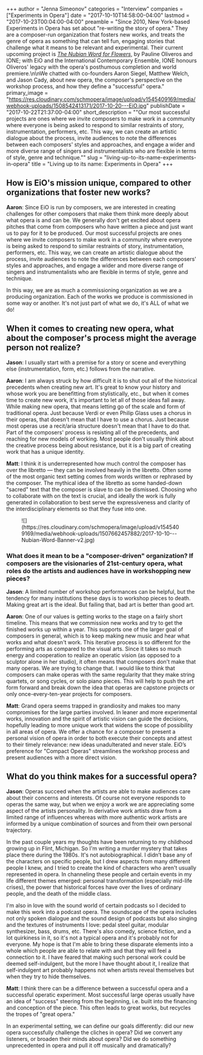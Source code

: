 +++
author = "Jenna Simeonov"
categories = "Interview"
companies = ["Experiments in Opera"]
date = "2017-10-10T14:58:00-04:00"
lastmod = "2017-10-23T00:04:00-04:00"
preamble = "Since 2010, New York-based Experiments in Opera has set about \"re-writing the story of opera.\" They are a composer-run organization that fosters new works, and treats the genre of opera as something that can tell fun, engaging stories that challenge what it means to be relevant and experimental. Their current upcoming project is [*The Nubian Word for Flowers*](http://experimentsinopera.com/portfolio-item/nubian-word-for-flowers/), by Pauline Oliveros and IONE; with EiO and the International Contemporary Ensemble, IONE honours Oliveros' legacy with the opera's posthumous completion and world premiere.\n\nWe chatted with co-founders Aaron Siegel, Matthew Welch, and Jason Cady, about new opera, the composer's perspective on the workshop process, and how they define a \"successful\" opera."
primary_image = "https://res.cloudinary.com/schmopera/image/upload/v1545409169/media/webhook-uploads/1508542413171/2017-10-20---EiO.jpg"
publishDate = "2017-10-22T21:37:00-04:00"
short_description = "&quot;Our most successful projects are ones where we invite composers to make work in a community where everyone is being asked to respond to similar restraints of story, instrumentation, performers, etc. This way, we can create an artistic dialogue about the process, invite audiences to note the differences between each composers&#039; styles and approaches, and engage a wider and more diverse range of singers and instrumentalists who are flexible in terms of style, genre and technique.&quot;"
slug = "living-up-to-its-name-experiments-in-opera"
title = "Living up to its name: Experiments in Opera"
+++

## How is EiO's mission unique, compared to other organizations that foster new works?

**Aaron**: Since EiO is run by composers, we are interested in creating challenges for other composers that make them think more deeply about what opera is and can be. We generally don't get excited about opera pitches that come from composers who have written a piece and just want us to pay for it to be produced. Our most successful projects are ones where we invite composers to make work in a community where everyone is being asked to respond to similar restraints of story, instrumentation, performers, etc. This way, we can create an artistic dialogue about the process, invite audiences to note the differences between each composers' styles and approaches, and engage a wider and more diverse range of singers and instrumentalists who are flexible in terms of style, genre and technique.

In this way, we are as much a commissioning organization as we are a producing organization. Each of the works we produce is commissioned in some way or another. It's not just part of what we do, it's ALL of what we do!

## When it comes to creating new opera, what about the composer's process might the average person not realize?

**Jason**: I usually start with a premise for a story or scene and everything else (instrumentation, form, etc.) follows from the narrative.

**Aaron**: I am always struck by how difficult it is to shut out all of the historical precedents when creating new art. It's great to know your history and whose work you are benefitting from stylistically, etc., but when it comes time to create new work, it's important to let all of those ideas fall away. While making new opera, that means letting go of the scale and form of traditional opera. Just because Verdi or even Philip Glass uses a chorus in their operas, that doesn't mean that I have to use a chorus. Just because most operas use a recit/aria structure doesn't mean that I have to do that. Part of the composers' process is resisting all of the precedents, and reaching for new models of working. Most people don't usually think about the creative process being about resistance, but it is a big part of creating work that has a unique identity.

**Matt**: I think it is underrepresented how much control the composer has over the libretto — they can be involved heavily in the libretto. Often some of the most organic text setting comes from words written or rephrased by the composer. The mythical idea of the libretto as some handed-down "sacred" text that the composer is slave to can be dismissed. Choosing who to collaborate with on the text is crucial, and ideally the work is fully generated in collaboration to best serve the expressiveness and clarity of the interdisciplinary elements so that they fuse into one. 

<figure data-type="image">
![](https://res.cloudinary.com/schmopera/image/upload/v1545409169/media/webhook-uploads/1507662457882/2017-10-10---Nubian-Word-Banner-v2.jpg)
</figure>

### What does it mean to be a "composer-driven" organization? If composers are the visionaries of 21st-century opera, what roles do the artists and audiences have in workshopping new pieces?

**Jason**: A limited number of workshop performances can be helpful, but the tendency for many institutions these days is to workshop pieces to death. Making great art is the ideal. But failing that, bad art is better than good art.

**Aaron**: One of our values is getting works to the stage on a fairly short timeline. This means that we commission new works and try to get the finished works up within a year. This supports one of the larger goal of composers in general, which is to keep making new music and hear what works and what doesn't work. This iterative process is so different for the performing arts as compared to the visual arts. Since it takes so much energy and cooperation to realize an operatic vision (as opposed to a sculptor alone in her studio), it often means that composers don't make that many operas. We are trying to change that. I would like to think that composers can make operas with the same regularity that they make string quartets, or song cycles, or solo piano pieces. This will help to push the art form forward and break down the idea that operas are capstone projects or only once-every-ten-year projects for composers.

**Matt**: Grand opera seems trapped in grandiosity and makes too many compromises for the large parties involved. In leaner and more experimental works, innovation and the spirit of artistic vision can guide the decisions, hopefully leading to more unique work that widens the scope of possibility in all areas of opera. We offer a chance for a composer to present a personal vision of opera in order to both execute their concepts and attest to their timely relevance: new ideas unadulterated and never stale. EiO’s preference for "Compact Operas" streamlines the workshop process and present audiences with a more direct vision.

## What do you think makes for a successful opera?

**Jason**: Operas succeed when the artists are able to make audiences care about their concerns and interests. Of course not everyone responds to operas the same way, but when we enjoy a work we are appreciating some aspect of the artists personality. In derivative work artists draw from a limited range of influences whereas with more authentic work artists are informed by a unique combination of sources and from their own personal trajectory.

In the past couple years my thoughts have been returning to my childhood growing up in Flint, Michigan. So I'm writing a murder mystery that takes place there during the 1980s. It's not autobiographical. I didn’t base any of the characters on specific people, but I drew aspects from many different people I knew, and I tried to create the kind of characters who aren't usually represented in opera. In channeling these people and certain events in my life different themes emerged: personal transformation (especially mid-life crises), the power that historical forces have over the lives of ordinary people, and the death of the middle class. 

I'm also in love with the sound world of certain podcasts so I decided to make this work into a podcast opera. The soundscape of the opera includes not only spoken dialogue and the sound design of podcasts but also singing and the textures of instruments I love: pedal steel guitar, modular synthesizer, bass, drums, etc. There's also comedy, science fiction, and a lot quirkiness in it, so it's not a typical opera and it's probably not for everyone. My hope is that I'm able to bring these disparate elements into a whole which people are able to relate with and that they will feel a connection to it. I have feared that making such personal work could be deemed self-indulgent, but the more I have thought about it, I realize that self-indulgent art probably happens not when artists reveal themselves but when they try to hide themselves.

**Matt**: I think there can be a difference between a successful opera and a successful operatic experiment. Most successful large operas usually have an idea of "success" steering from the beginning, i.e. built into the financing and conception of the piece. This often leads to great works, but recycles the tropes of "great opera."

In an experimental setting, we can define our goals differently: did our new opera successfully challenge the cliches in opera? Did we convert any listeners, or broaden their minds about opera? Did we do something unprecedented in opera and pull it off musically and dramatically?

